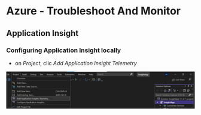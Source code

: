 # Azure - Troubleshoot And Monitor


## Application Insight

### Configuring Application Insight locally

- on *Project*, clic *Add Application Insight Telemetry*
<img src="/pictures/app_insight.png" title="application insight locally"  width="900">

